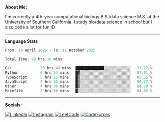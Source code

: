 **About Me:**

I'm currently a 4th-year computational biology B.S./data science M.S. at the University of Southern California. I study bio/data science in school but I also code a lot for fun :D

-------

**Language Stats**

<!--START_SECTION:waka-->

```c++
From: 10 April 2025 - To: 11 October 2025

Total Time: 98 hrs 16 mins

C++             50 hrs 49 mins  █████████████░░░░░░░░░░░░   51.72 %
Python          6 hrs 53 mins   █▓░░░░░░░░░░░░░░░░░░░░░░░   07.01 %
TypeScript      5 hrs 15 mins   █▒░░░░░░░░░░░░░░░░░░░░░░░   05.35 %
JavaScript      4 hrs 41 mins   █▒░░░░░░░░░░░░░░░░░░░░░░░   04.77 %
Other           4 hrs 36 mins   █▒░░░░░░░░░░░░░░░░░░░░░░░   04.70 %
Makefile        3 hrs 58 mins   █░░░░░░░░░░░░░░░░░░░░░░░░   04.05 %
```

<!--END_SECTION:waka-->

-------

**Socials:**

[![LinkedIn](https://img.shields.io/badge/LinkedIn-0077B5?style=for-the-badge&logo=linkedin&logoColor=white)](https://www.linkedin.com/in/alxyzhang/)
[![Instagram](https://img.shields.io/badge/Instagram-E4405F?style=for-the-badge&logo=instagram&logoColor=white)](https://www.instagram.com/zhanga.virus/)
[![LeetCode](https://img.shields.io/badge/-LeetCode-FFA116?style=for-the-badge&logo=LeetCode&logoColor=black)](https://leetcode.com/cppshooter/)
[![CodeForces](https://img.shields.io/badge/Codeforces-445f9d?style=for-the-badge&logo=Codeforces&logoColor=white)](https://codeforces.com/profile/alyzha)